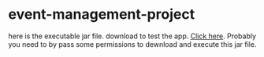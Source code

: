 # event-management-project

here is the executable jar file. download to test the app. [Click here](bin/event-management-project.jar).
Probably you need to by pass some permissions to dewnload and execute this jar file.
